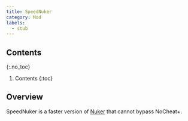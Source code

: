 ```yaml
---
title: SpeedNuker
category: Mod
labels:
  - stub
---
```

## Contents
{:.no_toc}
1. Contents
{:toc}

## Overview
SpeedNuker is a faster version of [Nuker](/wiki/Mods/Nuker/) that cannot bypass NoCheat+.
